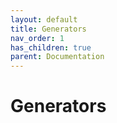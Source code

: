 ```yaml
---
layout: default
title: Generators
nav_order: 1
has_children: true
parent: Documentation
---
```

# Generators
